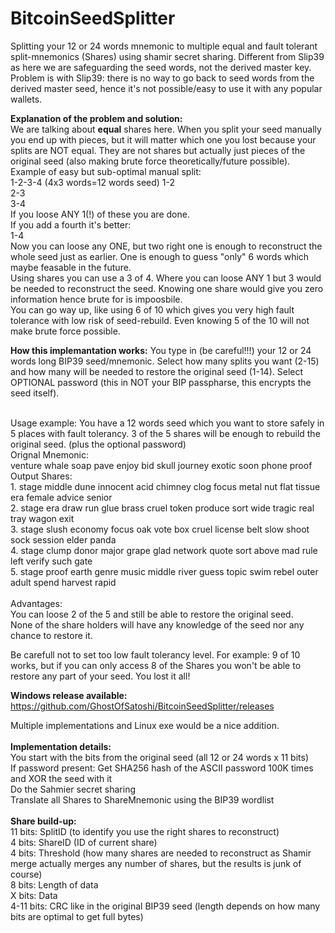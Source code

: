 # BitcoinSeedSplitter
Splitting your 12 or 24 words mnemonic to  multiple equal and fault tolerant split-mnemonics (Shares) using shamir secret sharing.
Different from Slip39 as here we are safeguarding the seed words, not the derived master key. Problem is with Slip39: there is no way to go back to seed words from the derived master seed, hence it's not possible/easy to use it with any popular wallets.

<b>Explanation of the problem and solution:</b><br/>
We are talking about <b>equal</b> shares here. When you split your seed manually you end up with pieces, but it will matter which one you lost because your splits are NOT equal. They are not shares but actually just pieces of the original seed (also making brute force theoretically/future possible).
Example of easy but sub-optimal manual split:<br/>
1-2-3-4 (4x3 words=12 words seed)
1-2 <br/>
2-3 <br/>
3-4 <br/>
If you loose ANY 1(!) of these you are done. <br/>
If you add a fourth it's better:<br/>
1-4 <br/>
Now you can loose any ONE, but two right one is enough to  reconstruct the whole seed just as earlier. One is enough to guess "only" 6 words which maybe feasable in the future.<br/>
Using shares you can use a 3 of 4. Where you can loose ANY 1 but 3 would be needed to reconstruct the seed. Knowing one share would give you zero information hence brute for is impoosbile.<br/>
You can go way up, like using 6 of 10 which gives you very high fault tolerance with low risk of seed-rebuild. Even knowing 5 of the 10 will not make brute force possible.<br/>

<b>How this implemantation works:</b>
You type in (be careful!!!) your 12 or 24 words long BIP39 seed/mnemonic.
Select how many splits you want (2-15) and how many will be needed to restore the original seed (1-14).
Select OPTIONAL password (this in NOT your BIP passpharse, this encrypts the seed itself).

<br/>
Usage example:
You have a 12 words seed which you want to store safely in 5 places with fault tolerancy. 3 of the 5 shares will be enough to rebuild the original seed.
(plus the optional password)
<br/>
Orignal Mnemonic:<br/>
venture whale soap pave enjoy bid skull journey exotic soon phone proof
<br/>
Output Shares:<br/>
1. stage middle dune innocent acid chimney clog focus metal nut flat tissue era female advice senior<br/>
2. stage era draw run glue brass cruel token produce sort wide tragic real tray wagon exit<br/>
3. stage slush economy focus oak vote box cruel license belt slow shoot sock session elder panda<br/>
4. stage clump donor major grape glad network quote sort above mad rule left verify such gate<br/>
5. stage proof earth genre music middle river guess topic swim rebel outer adult spend harvest rapid<br/>
<br/>
Advantages:<br/>
You can loose 2 of the 5 and still be able to restore the original seed.<br/>
None of the share holders will have any knowledge of the seed nor any chance to restore it.<br/>

Be carefull not to set too low fault tolerancy level. For example: 9 of 10 works, but if you can only  access 8 of the Shares you won't be able to restore any part of your seed. You lost it all!

<b>Windows release available:</b>
https://github.com/GhostOfSatoshi/BitcoinSeedSplitter/releases

Multiple implementations and Linux exe would be a nice addition.
<br/><br/>
<b>Implementation details:</b><br/>
You start with the bits from the original seed (all 12 or 24 words x 11 bits)<br/>
If password present: Get SHA256 hash of the ASCII password 100K times and  XOR the seed with it<br/>
Do the Sahmier secret sharing<br/>
Translate all Shares to ShareMnemonic using the BIP39 wordlist<br/>
<br/>
<b>Share build-up:</b><br/>
11 bits: SplitID (to identify you use the right shares to reconstruct)<br/>
4 bits:  ShareID (ID of current share)<br/>
4 bits:  Threshold (how many shares are needed to reconstruct as Shamir merge actually merges any number of shares, but the results is junk of course)<br/>
8 bits:  Length of data<br/>
X bits:  Data<br/>
4-11 bits: CRC like in the original BIP39 seed  (length depends on how many bits are optimal to get full bytes) <br/>
